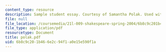 ```yaml
---
content_type: resource
description: Sample student essay. Courtesy of Samantha Polak. Used with permission.
file: null
file_location: /coursemedia/21l-009-shakespeare-spring-2004/6b8c9c201b466e2c94f1a0e15e590f1a_polak.pdf
file_type: application/pdf
resourcetype: Document
title: polak.pdf
uid: 6b8c9c20-1b46-6e2c-94f1-a0e15e590f1a
---
```


